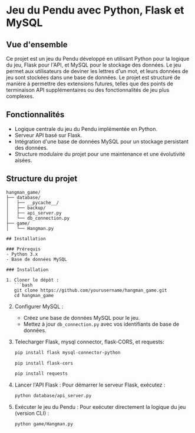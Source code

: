 

# Jeu du Pendu avec Python, Flask et MySQL

## Vue d'ensemble
Ce projet est un jeu du Pendu développé en utilisant Python pour la logique du jeu, Flask pour l'API, et MySQL pour le stockage des données. Le jeu permet aux utilisateurs de deviner les lettres d'un mot, et leurs données de jeu sont stockées dans une base de données. Le projet est structuré de manière à permettre des extensions futures, telles que des points de terminaison API supplémentaires ou des fonctionnalités de jeu plus complexes.

## Fonctionnalités
- Logique centrale du jeu du Pendu implémentée en Python.
- Serveur API basé sur Flask.
- Intégration d'une base de données MySQL pour un stockage persistant des données.
- Structure modulaire du projet pour une maintenance et une évolutivité aisées.

## Structure du projet
```
hangman_game/
├── database/
│   ├── __pycache__/           
│   ├── backup/                
│   ├── api_server.py          
│   └── db_connection.py       
├── game/
│   └── Hangman.py           

## Installation

### Prérequis
- Python 3.x
- Base de données MySQL

### Installation

1. Cloner le dépôt :
   ```bash
   git clone https://github.com/yourusername/hangman_game.git
   cd hangman_game
   ```

2. Configurer MySQL :
   - Créez une base de données MySQL pour le jeu.
   - Mettez à jour `db_connection.py` avec vos identifiants de base de données.

3. Telecharger Flask, mysql connector, flask-CORS, et requests:
   ```bash
   pip install flask mysql-connector-python
   ```
   ```bash
   pip install flask-cors
   ```
   ```bash
   pip install requests
   ```

3. Lancer l'API Flask :
   Pour démarrer le serveur Flask, exécutez :
   ```bash
   python database/api_server.py
   ```

4. Exécuter le jeu du Pendu :
   Pour exécuter directement la logique du jeu (version CLI) :
   ```bash
   python game/Hangman.py
   ```



